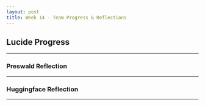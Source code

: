 ```yaml
---
layout: post
title: Week 14 - Team Progress & Reflections
---
```


## Lucide Progress
------

<!--more-->

### Preswald Reflection
------

### Huggingface Reflection
------